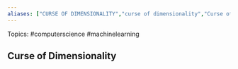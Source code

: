 ```yaml
---
aliases: ["CURSE OF DIMENSIONALITY","curse of dimensionality","Curse of dimensionality"] 
---
```

Topics: #computerscience #machinelearning 

## Curse of Dimensionality

